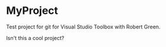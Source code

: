 # MyProject
Test project for git for Visual Studio Toolbox with Robert Green.

Isn't this a cool project?
